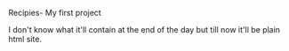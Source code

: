 Recipies- My first project

I don't know what it'll contain at the end of the day but till now it'll be plain html site.

